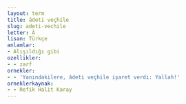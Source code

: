 ```yaml
---
layout: term
title: âdeti veçhile
slug: adeti-vechile
letter: Â
lisan: Türkçe
anlamlar:
- Alışıldığı gibi
ozellikler:
- - zarf
ornekler:
- - 'Yanındakilere, âdeti veçhile işaret verdi: Yallah!'
orneklerkaynak:
- - Refik Halit Karay
---
```

